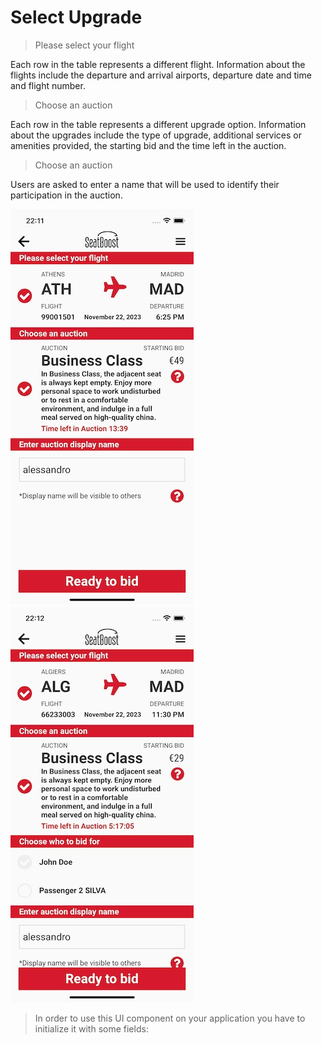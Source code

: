 # Select Upgrade

> Please select your flight

Each row in the table represents a different flight. Information about the flights include the departure and arrival airports, departure date and time and flight number.

> Choose an auction

Each row in the table represents a different upgrade option. Information about the upgrades include the type of upgrade, additional services or amenities provided, the starting bid and the time left in the auction.

> Choose an auction

Users are asked to enter a name that will be used to identify their participation in the auction.

![Select Upgrade](images/select-upgrade-1.jpg "Select Upgrade")
![Select Upgrade with Passengers](images/select-upgrade-2.jpg "Select Upgrade with Passengers")

> In order to use this UI component on your application you have to initialize it with some fields: